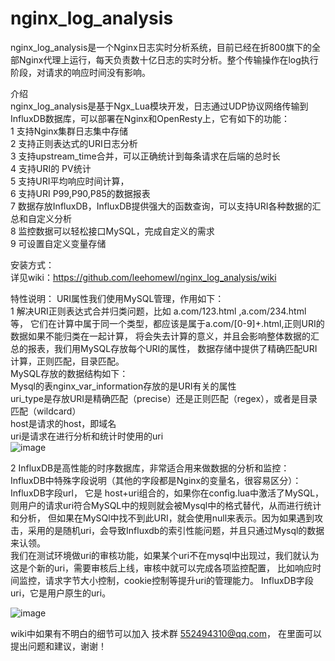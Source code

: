 # nginx_log_analysis
   nginx_log_analysis是一个Nginx日志实时分析系统，目前已经在折800旗下的全部Nginx代理上运行，每天负责数十亿日志的实时分析。整个传输操作在log执行阶段，对请求的响应时间没有影响。
    
介绍      
    nginx_log_analysis是基于Ngx_Lua模块开发，日志通过UDP协议网络传输到InfluxDB数据库，可以部署在Nginx和OpenResty上，它有如下的功能：  
    1 支持Nginx集群日志集中存储  
    2 支持正则表达式的URI日志分析  
    3 支持upstream_time合并，可以正确统计到每条请求在后端的总时长  
    4 支持URI的 PV统计  
    5 支持URI平均响应时间计算，  
    6 支持URI P99,P90,P85的数据报表  
    7 数据存放InfluxDB，InfluxDB提供强大的函数查询，可以支持URI各种数据的汇总和自定义分析  
    8 监控数据可以轻松接口MySQL，完成自定义的需求  
    9 可设置自定义变量存储  
    
安装方式：  
    详见wiki：https://github.com/leehomewl/nginx_log_analysis/wiki
 
特性说明：
  URI属性我们使用MySQL管理，作用如下：  
  1 解决URI正则表达式合并归类问题，比如 a.com/123.html ,a.com/234.html 等，
  它们在计算中属于同一个类型，都应该是属于a.com/[0-9]+\.html,正则URI的数据如果不能归类在一起计算，
  将会失去计算的意义，并且会影响整体数据的汇总的报表，我们用MySQL存放每个URI的属性，
  数据存储中提供了精确匹配URI计算，正则匹配，目录匹配。  
  MySQL存放的数据结构如下：  
  Mysql的表nginx_var_information存放的是URI有关的属性  
  uri_type是存放URI是精确匹配（precise）还是正则匹配（regex），或者是目录匹配（wildcard）  
  host是请求的host，即域名  
  uri是请求在进行分析和统计时使用的uri    
  ![image](https://github.com/leehomewl/nginx_log_analysis/blob/master/img/mysql-table.png)    
  
  2 InfluxDB是高性能的时序数据库，非常适合用来做数据的分析和监控：     
  InfluxDB中特殊字段说明（其他的字段都是Nginx的变量名，很容易区分）：  
  InfluxDB字段url， 它是 host+uri组合的，如果你在config.lua中激活了MySQL，则用户的请求uri符合MySQL中的规则就会被Mysql中的格式替代，从而进行统计和分析， 但如果在MySQl中找不到此URI，就会使用null来表示。因为如果遇到攻击，采用的是随机uri，会导致Influxdb的索引性能问题，并且只通过Mysql的数据来认领。  
  我们在测试环境做uri的审核功能，如果某个uri不在mysql中出现过，我们就认为这是个新的uri，需要审核后上线，审核中就可以完成各项监控配置，
  比如响应时间监控，请求字节大小控制，cookie控制等提升uri的管理能力。
  InfluxDB字段uri，它是用户原生的uri。  
  
  ![image](https://github.com/leehomewl/nginx_log_analysis/blob/master/img/Influxdb-table.png)
    
      
  wiki中如果有不明白的细节可以加入 技术群 552494310@qq.com， 在里面可以提出问题和建议，谢谢！
  
